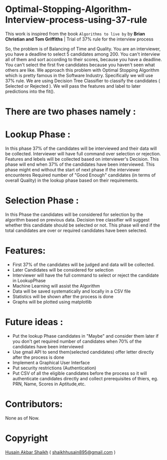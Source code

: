 # Optimal-Stopping-Algorithm-Interview-process-using-37-rule
This work is inspired  from the book ```Algorithms to live by``` by **Brian Christian and Tom Griffiths** | Trial of 37% rule for the interview process

So, the problem is of Balancing of Time and Quality.
You are an interviewer, you have a deadline to select 5 candidates among 200. You can't interview all of them and sort according to their scores, because you have a deadline. You can't select the first five candidates because you haven't seen what others are like.
We approach this problem with Optimal Stopping Algorithm which is pretty famous in the Software Industry. Specifically we will use 37% rule. We are using Decision Tree Classifier to classify the candidates ( Selected or Rejected ). We will pass the features and label to later predictions into the fit().


# There are two phases namely :

# Lookup Phase : 
In this phase 37% of the candidates will be interviewed and their data will be collected. Interviewer will have full command over selection or rejection. Features and lebels will be collected based on interviewer's Decision. This phase will end when 37% of the candidates have been interviewed. This phase might end without the start of next phase if the interviewer encounteres  Required number of "Good Enough" candidates (in terms of overall Quality) in the lookup phase based on their requirements. 

# Selection Phase : 
In this Phase the candidates will be considered for selection by the algorithm based on previous data. Decision tree classifier will suggest whether this candidate should be selected or not. This phase will end if the total candidates are over or required candidates have been selected.


# Features:
- First 37% of the candidates will be judged and data will be collected.
- Later Candidates will be considered for selection
- Interviewer will have the full command to select or reject the candidate in LookupPhase
- Machine Learning will assist the Algorithm 
- Data will be saved systematically and locally in a CSV file
- Statistics will be shown after the process is done
- Graphs will be plotted using matplotlib

# Future ideas :
- Put the lookup Phase candidates in "Maybe" and consider them later if you don't get required number of candidates when 70% of the candidates have been interviewed
- Use gmail API to send them(selected candidates) offer letter directly after the process is done
- Implement a Graphical User Interface
- Put security restrictions (Authentication)
- Put CSV of all the eligible candidates before the process so it will authenticate candidates directly and collect prerequisites of thiers, eg. PRN, Name, Scores in Aptitude,etc.

# Contributors:
None as of Now.


# Copyright
[Husain Akbar Shaikh](https://www.github.com/HusainShaikh895) ( shaikhhusain895@gmail.com )
